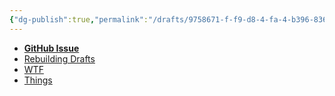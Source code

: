 ```yaml
---
{"dg-publish":true,"permalink":"/drafts/9758671-f-f9-d8-4-fa-4-b396-83663-d25-f651/","dgHomeLink":true,"dgPassFrontmatter":false}
---
```



- [**GitHub Issue**](https://github.com/extratone/draftss/issues/84) 
- [Rebuilding Drafts](drafts://open?uuid=B350A7D0-09EA-4FFF-AF3C-C47CFB868A55)
- [WTF](https://davidblue.wtf/drafts/9758671F-F9D8-4FA4-B396-83663D25F651.html)
- [Things](things:///show?id=7v2ndpBQJr6RSuC1kyGcPc)